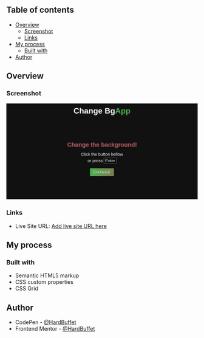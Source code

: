 ## Table of contents

- [Overview](#overview)
  - [Screenshot](#screenshot)
  - [Links](#links)
- [My process](#my-process)
  - [Built with](#built-with)
- [Author](#author)

## Overview

### Screenshot

![](src/img/final-project-desktop.png)

### Links

- Live Site URL: [Add live site URL here](https://hardbuffet.github.io/change-bg-app/)

## My process

### Built with

- Semantic HTML5 markup
- CSS custom properties
- CSS Grid

## Author

- CodePen - [@HardBuffet](https://codepen.io/HardBuffet)
- Frontend Mentor - [@HardBuffet](https://www.frontendmentor.io/profile/HardBuffet)
